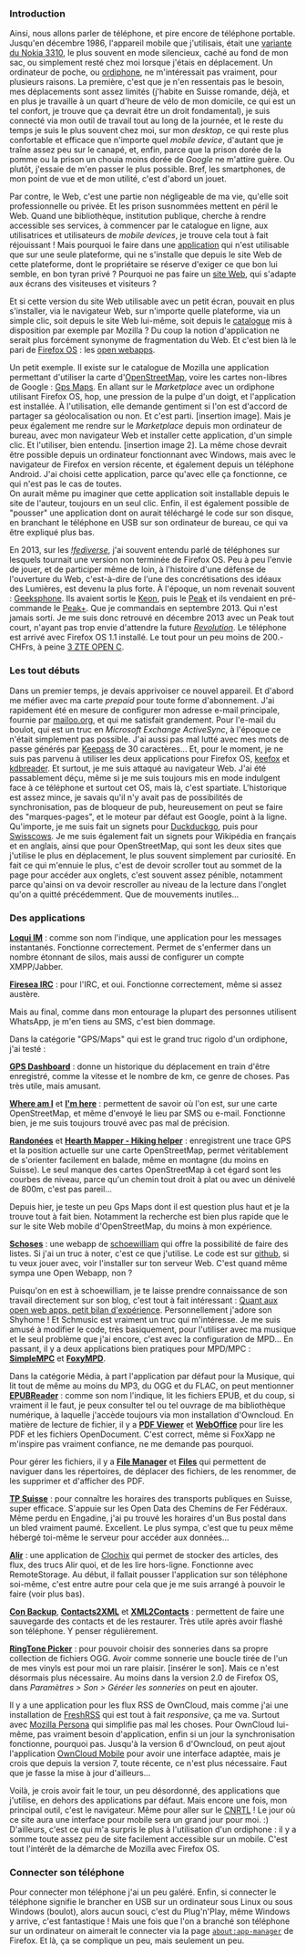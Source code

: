 ### Introduction

Ainsi, nous allons parler de téléphone, et pire encore de téléphone portable. Jusqu'en décembre 1986, l'appareil mobile que j'utilisais, était une [variante du  Nokia 3310](http://fr.wikipedia.org/wiki/Nokia_3310), le plus souvent en mode silencieux, caché au fond de mon sac, ou simplement resté chez moi lorsque j'étais en déplacement. Un ordinateur de poche, ou [ordiphone](http://fr.wikipedia.org/wiki/Ordiphone), ne m'intéressait pas vraiment, pour plusieurs raisons. La première, c'est que je n'en ressentais pas le besoin, mes déplacements sont assez limités (j'habite en Suisse romande, déjà, et en plus je travaille à un quart d'heure de vélo de mon domicile, ce qui est un tel confort, je trouve que ça devrait être un droit fondamental), je suis connecté via mon outil de travail tout au long de la journée, et le reste du temps je suis le plus souvent chez moi, sur mon _desktop_, ce qui reste plus confortable et efficace que n'importe quel _mobile device_, d'autant que je traîne assez peu sur le canapé, et, enfin, parce que la prison dorée de la pomme ou la prison un chouia moins dorée de _Google_ ne m'attire guère. Ou plutôt, j'essaie de m'en passer le plus possible. Bref, les smartphones, de mon point de vue et de mon utilité, c'est d'abord un jouet.

Par contre, le Web, c'est une partie non négligeable de ma vie, qu'elle soit professionnelle ou privée. Et les prison susnommées mettent en péril le Web. Quand une bibliothèque, institution publique, cherche à rendre accessible ses services, à commencer par le catalogue en ligne, aux utilisatrices et utilisateurs de _mobile devices_, je trouve cela tout à fait réjouissant ! Mais pourquoi le faire dans une [application](http://www.mediatheque.ch/valais/mobile-217.html) qui n'est utilisable que sur une seule plateforme, qui ne s'installe que depuis le site Web de cette plateforme, dont le propriétaire se réserve d'exiger ce que bon lui semble, en bon tyran privé ? Pourquoi ne pas faire un [site Web](http://library.epfl.ch/mobile/fr/index.php), qui s'adapte aux écrans des visiteuses et visiteurs ?

Et si cette version du site Web utilisable avec un petit écran, pouvait en plus s'installer, via le navigateur Web, sur n'importe quelle plateforme, via un simple clic, soit depuis le site Web lui-même, soit depuis le [catalogue](https://marketplace.firefox.com/) mis à disposition par exemple par Mozilla ? Du coup la notion d'application ne serait plus forcément synonyme de fragmentation du Web. Et c'est bien là le pari de [Firefox OS](https://www.mozilla.org/fr/firefox/os/) : les [open webapps](https://developer.mozilla.org/en-US/Apps/Quickstart).

Un petit exemple. Il existe sur le catalogue de Mozilla une application permettant d'utiliser la carte d'[OpenStreetMap](http://www.openstreetmap.org), voire les cartes non-libres de Google : [Gps Maps](https://marketplace.firefox.com/search?q=gps+maps). En allant sur le _Marketplace_ avec un ordiphone utilisant Firefox OS, hop, une pression de la pulpe d'un doigt, et l'application est installée. À l'utilisation, elle demande gentiment si l'on est d'accord de partager sa géolocalisation ou non. Et c'est parti. [insertion image]. Mais je peux également me rendre sur le _Marketplace_ depuis mon ordinateur de bureau, avec mon navigateur Web et installer cette application, d'un simple clic. Et l'utiliser, bien entendu. [insertion image 2]. La même chose devrait être possible depuis un ordinateur fonctionnant avec Windows, mais avec le navigateur de Firefox en version récente, et également depuis un téléphone Android. J'ai choisi cette application, parce qu'avec elle ça fonctionne, ce qui n'est pas le cas de toutes.   
On aurait même pu imaginer que cette application soit installable depuis le site de l'auteur, toujours en un seul clic. Enfin, il est également possible de "pousser" une application dont on aurait téléchargé le code sur son disque, en branchant le téléphone en USB sur son ordinateur de bureau, ce qui va être expliqué plus bas.

En 2013, sur les [_!fediverse_](http://oracle.skilledtests.com/group/fediverse), j'ai souvent entendu parlé de téléphones sur lesquels tournait une version non terminée de Firefox OS. Peu à peu l'envie de jouer, et de participer même de loin, à l'histoire d'une défense de l'ouverture du Web, c'est-à-dire de l'une des concrétisations des idéaux des Lumières, est devenu la plus forte. À l'époque, un nom revenait souvent : [Geeksphone](http://www.geeksphone.com/). Ils avaient sortis le [Keon](https://en.wikipedia.org/wiki/GeeksPhone_Keon), puis le [Peak](https://en.wikipedia.org/wiki/GeeksPhone_Peak) et ils vendaient en pré-commande le [Peak+](https://en.wikipedia.org/wiki/GeeksPhone_Peak#GeeksPhone_Peak.2B). Que je commandais en septembre 2013. Qui n'est jamais sorti. Je me suis donc retrouvé en décembre 2013 avec un Peak tout court, n'ayant pas trop envie d'attendre la future [_Revolution_](http://www.geeksphone.com/). Le téléphone est arrivé avec Firefox OS 1.1 installé. Le tout pour un peu moins de 200.- CHFrs, à peine [3 ZTE OPEN C](http://www.ztedevices.com/product/smart_phone/2bcf2d56-0c9a-4129-a25c-acce58c8e502.html "Attention, ce site commercial peut s'avérer très lent au chargement").

### Les tout débuts

Dans un premier temps, je devais apprivoiser ce nouvel appareil. Et d'abord me méfier avec ma carte _prepaid_ pour toute forme d'abonnement. J'ai rapidement été en mesure de configurer mon adresse e-mail principale, fournie par [mailoo.org](http://www.mailoo.org), et qui me satisfait grandement. Pour l'e-mail du boulot, qui est un truc en _Microsoft Exchange ActiveSync_, à l'époque ce n'était simplement pas possible. J'ai aussi pas mal lutté avec mes mots de passe générés par [Keepass](http://keepass.info/) de 30 caractères... Et, pour le moment, je ne suis pas parvenu à utiliser les deux applications pour Firefox OS, [keefox](https://marketplace.firefox.com/search?q=keefox) et [kdbreader](https://marketplace.firefox.com/app/kdbreader?src). Et surtout, je me suis attaqué au navigateur Web. J'ai été passablement déçu, même si je me suis toujours mis en mode indulgent face à ce téléphone et surtout cet OS, mais là, c'est spartiate. L'historique est assez mince, je savais qu'il n'y avait pas de possibilités de synchronisation, pas de bloqueur de pub, heureusement on peut se faire des "marques-pages", et le moteur par défaut est Google, point à la ligne. Qu'importe, je me suis fait un signets pour [Duckduckgo](https://duckduckgo.com/), puis pour [Swisscows](https://fr.swisscows.ch/). Je me suis également fait un signets pour Wikipédia en français et en anglais, ainsi que pour OpenStreetMap, qui sont les deux sites que j'utilise le plus en déplacement, le plus souvent simplement par curiosité. En fait ce qui m'ennuie le plus, c'est de devoir scroller tout au sommet de la page pour accéder aux onglets, c'est souvent assez pénible, notamment parce qu'ainsi on va devoir rescroller au niveau de la lecture dans l'onglet qu'on a quitté précédemment. Que de mouvements inutiles...

### Des applications

[__Loqui IM__](https://marketplace.firefox.com/app/loqui?src) : comme son nom l'indique, une application pour les messages instantanés. Fonctionne correctement. Permet de s'enfermer dans un nombre étonnant de silos, mais aussi de configurer un compte XMPP/Jabber.

[__Firesea IRC__](https://marketplace.firefox.com/app/firesea-irc?src) : pour l'IRC, et oui. Fonctionne correctement, même si assez austère.

Mais au final, comme dans mon entourage la plupart des personnes utilisent WhatsApp, je m'en tiens au SMS, c'est bien dommage.

Dans la catégorie "GPS/Maps" qui est le grand truc rigolo d'un ordiphone, j'ai testé :

[__GPS Dashboard__](https://marketplace.firefox.com/app/gpsdashboard?src) : donne un historique du déplacement en train d'être enregistré, comme la vitesse et le nombre de km, ce genre de choses. Pas très utile, mais amusant.

[__Where am I__](https://marketplace.firefox.com/app/where-am-i-2?src) et [__I'm here__](https://marketplace.firefox.com/app/im-here?src) : permettent de savoir où l'on est, sur une carte OpenStreetMap, et même d'envoyé le lieu par SMS ou e-mail. Fonctionne bien, je me suis toujours trouvé avec pas mal de précision.

[__Randonées__](https://marketplace.firefox.com/app/hiking-guide?src=search) et [__Hearth Mapper - Hiking helper__](https://marketplace.firefox.com/app/earth-mapper-hiking-helper?src=search) : enregistrent une trace GPS et la position actuelle sur une carte OpenStreetMap, permet véritablement de s'orienter facilement en balade, même en montagne (du moins en Suisse). Le seul manque des cartes OpenStreetMap à cet égard sont les courbes de niveau, parce qu'un chemin tout droit à plat ou avec un dénivelé de 800m, c'est pas pareil...

Depuis hier, je teste un peu Gps Maps dont il est question plus haut et je la trouve tout à fait bien. Notamment la recherche est bien plus rapide que le sur le site Web mobile d'OpenStreetMap, du moins à mon expérience.

[__Schoses__](https://marketplace.firefox.com/app/schoses?src) : une webapp de [schoewilliam](https://schoewilliam.fr) qui offre la possibilité de faire des listes. Si j'ai un truc à noter, c'est ce que j'utilise. Le code est sur [github](https://github.com/Schoewilliam/Schoses), si tu veux jouer avec, voir l'installer sur ton serveur Web. C'est quand même sympa une Open Webapp, non ?

Puisqu'on en est à schoewilliam, je te laisse prendre connaissance de son travail directement sur son blog, c'est tout à fait intéressant : [Quant aux open web apps, petit bilan d'expérience](http://schoewilliam.fr/2014/05/03/apr%C3%A8s-quelques-open-web-apps-bilan-d-exp%C3%A9rience-.html). Personnellement j'adore son Shyhome ! Et Schmusic est vraiment un truc qui m'intéresse. Je me suis amusé à modifier le code, très basiquement, pour l'utiliser avec ma musique et le seul problème que j'ai encore, c'est avec la configuration de MPD... En passant, il y a deux applications bien pratiques pour MPD/MPC : [__SimpleMPC__](https://marketplace.firefox.com/app/simplempc?src) et [__FoxyMPD__](https://marketplace.firefox.com/app/foxympd?src).

Dans la catégorie Média, à part l'application par défaut pour la Musique, qui lit tout de même au moins du MP3, du OGG et du FLAC, on peut mentionner [__EPUBReader__](https://marketplace.firefox.com/app/epubreader?src) : comme son nom l'indique, lit les fichiers EPUB, et du coup, si vraiment il le faut, je peux consulter tel ou tel ouvrage de ma bibliothèque numérique, à laquelle j'accède toujours via mon installation d'Owncloud. En matière de lecture de fichier, il y a [__PDF Viewer__](https://marketplace.firefox.com/app/pdf-viewer?src) et [__WebOffice__](https://marketplace.firefox.com/app/weboffice?src) pour lire les PDF et les fichiers OpenDocument. C'est correct, même si FoxXapp ne m'inspire pas vraiment confiance, ne me demande pas pourquoi.

Pour gérer les fichiers, il y a [__File Manager__](https://marketplace.firefox.com/app/file-manager?src) et [__Files__](https://marketplace.firefox.com/app/files?src) qui permettent de naviguer dans les répertoires, de déplacer des fichiers, de les renommer, de les supprimer et d'afficher des PDF.

[__TP Suisse__](https://marketplace.firefox.com/app/swiss-pt?src) : pour connaître les horaires des transports publiques en Suisse, super efficace. S'appuie sur les Open Data des Chemins de Fer Fédéraux. Même perdu en Engadine, j'ai pu trouvé les horaires d'un Bus postal dans un bled vraiment paumé. Excellent. Le plus sympa, c'est que tu peux même hébergé toi-même le serveur pour accéder aux données...

[__Alir__](https://marketplace.firefox.com/app/alir?src) : une application de [Clochix](http://esquisses.clochix.net/2014/03/29/Alir/) qui permet de stocker des articles, des flux, des trucs Alir quoi, et de les lire hors-ligne. Fonctionne avec RemoteStorage. Au début, il fallait pousser l'application sur son téléphone soi-même, c'est entre autre pour cela que je me suis arrangé à pouvoir le faire (voir plus bas).

[__Con Backup__](https://marketplace.firefox.com/app/contacts-backup?src), [__Contacts2XML__](https://marketplace.firefox.com/app/contacts2xml-2?src) et [__XML2Contacts__](https://marketplace.firefox.com/app/xml2contacts?src) : permettent de faire une sauvegarde des contacts et de les restaurer. Très utile après avoir flashé son téléphone. Y penser régulièrement.

[__RingTone Picker__](https://marketplace.firefox.com/app/ringtone-picker?src) : pour pouvoir choisir des sonneries dans sa propre collection de fichiers OGG. Avoir comme sonnerie une boucle tirée de l'un de mes vinyls est pour moi un rare plaisir. [insérer le son]. Mais ce n'est désormais plus nécessaire. Au moins dans la version 2.0 de Firefox OS, dans _Paramètres > Son > Géréer les sonneries_ on peut en ajouter.

Il y a une application pour les flux RSS de OwnCloud, mais comme j'ai une installation de [FreshRSS](https://github.com/marienfressinaud/FreshRSS) qui est tout à fait _responsive_, ça me va. Surtout avec [Mozilla Persona](https://login.persona.org/about) qui simplifie pas mal les choses. Pour OwnCloud lui-même, pas vraiment besoin d'application, enfin si un jour la synchronisation fonctionne, pourquoi pas. Jusqu'à la version 6 d'Owncloud, on peut ajout l'application [OwnCloud Mobile](http://apps.owncloud.com/content/show.php/Owncloud+Mobile?content=163448) pour avoir une interface adaptée, mais je crois que depuis la version 7, toute récente, ce n'est plus nécessaire. Faut que je fasse la mise à jour d'ailleurs...

Voilà, je crois avoir fait le tour, un peu désordonné, des applications que j'utilise, en dehors des applications par défaut. Mais encore une fois, mon principal outil, c'est le navigateur. Même pour aller sur le [CNRTL](http://www.cnrtl.fr/lexicographie/) ! Le jour où ce site aura une interface pour mobile sera un grand jour pour moi. :) D'ailleurs, c'est ce qui m'a surpris le plus à l'utilisation d'un ordiphone : il y a somme toute assez peu de site facilement accessible sur un mobile. C'est tout l'intérêt de la démarche de Mozilla avec Firefox OS.

### Connecter son téléphone

Pour connecter mon téléphone j'ai un peu galéré. Enfin, si connecter le téléphone signifie le brancher en USB sur un ordinateur sous Linux ou sous Windows (boulot), alors aucun souci, c'est du Plug'n'Play, même Windows y arrive, c'est fantastique ! Mais une fois que l'on a branché son téléphone sur un ordinateur on aimerait le connecter via la page <a href="about:app-manager" title="gestionnaire d'application">`about:app-manager`</a> de Firefox. Et là, ça se complique un peu, mais seulement un peu.
